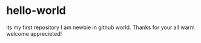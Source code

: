 # hello-world
its my first repository
I am newbie in github world.
Thanks for your all warm welcome apprecieted!
